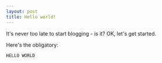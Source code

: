 ```yaml
---
layout: post
title: Hello world!
---
```


It's never too late to start blogging - is it?  OK, let's get started.

Here's the obligatory:

`HELLO WORLD`